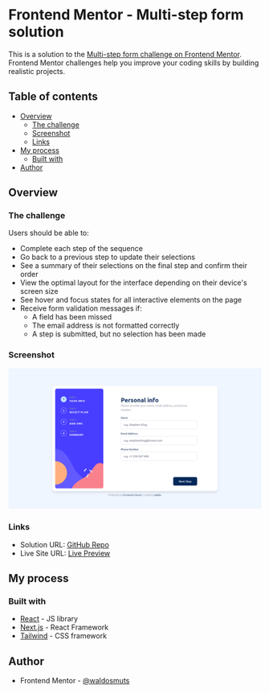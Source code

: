 # Frontend Mentor - Multi-step form solution

This is a solution to the [Multi-step form challenge on Frontend Mentor](https://www.frontendmentor.io/challenges/multistep-form-YVAnSdqQBJ). Frontend Mentor challenges help you improve your coding skills by building realistic projects.

## Table of contents

- [Overview](#overview)
  - [The challenge](#the-challenge)
  - [Screenshot](#screenshot)
  - [Links](#links)
- [My process](#my-process)
  - [Built with](#built-with)
- [Author](#author)

## Overview

### The challenge

Users should be able to:

- Complete each step of the sequence
- Go back to a previous step to update their selections
- See a summary of their selections on the final step and confirm their order
- View the optimal layout for the interface depending on their device's screen size
- See hover and focus states for all interactive elements on the page
- Receive form validation messages if:
  - A field has been missed
  - The email address is not formatted correctly
  - A step is submitted, but no selection has been made

### Screenshot

![](./screenshot.png)

### Links

- Solution URL: [GitHub Repo](https://github.com/waldosmuts/multi-step-form)
- Live Site URL: [Live Preview](https://wuts-msf.vercel.app/info)

## My process

### Built with

- [React](https://reactjs.org/) - JS library
- [Next.js](https://nextjs.org/) - React Framework
- [Tailwind](https://tailwindcss.com/) - CSS framework

## Author

- Frontend Mentor - [@waldosmuts](https://www.frontendmentor.io/profile/waldosmuts)
